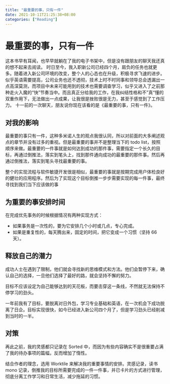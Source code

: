 ```yaml
---
title: "最重要的事，只有一件"
date: 2021-10-11T21:25:38+08:00
categories: ["Reading"]
---
```


# 最重要的事，只有一件

这本书早有耳闻，也早早就躺在了我的电子书架中，但是没有跟朋友的聊天我还真的想不起来去阅读。
时日至今，我入职新公司已经四个月，肩负的任务也就更多。随着进入新公司环境的改变，整个人的心态也在升级，积极寻求飞速的进步。似乎英语需要提高，公司业务也还不透彻，技术上时不时同事和领导总会透漏出一点高深莫测，而项目中未来可能用到的技术也需要调查学习，似乎又进入了之前那种走火入魔的“快”节奏当中。而且真正分给我的工作，在我纠结性格和不”真“懂的双重作用下，无法做出一点成果，让我很是挫败很是无力，甚至于感觉到了工作压力。
十一前的一次聊天，朋友说你现在该看的是《最重要的事，只有一件》。

## 对我的影响

最重要的事只有一件，这种多米诺人生的观点我很认同，所以对前面的大多阐述观点的章节并没有过多的重视。但是最重要的事并不是整理当下的 todo list，按照顺序来做。最重要的一件事就是如何达到成功的那件事，需要指定一个长久的目标，再通过倒推法，落实到笔头上，找到那件通向成功的最重要的那件事。然后再通过倒推法，落实到笔头寻找最重要的事。

整个的实现流程与软件敏捷开发很是相似，最重要的事就是按期完成用户体检良好的健壮的应用程序。然后为了实现这个目标倒推一步步需要实现的每一件事，最终寻找到我们当下应该做的事

## 为重要的事安排时间

在完成优先事务的时候根据情况有两种实现方式：

- 如果事务是一次性的，要为它安排几个小时或几点，专心完成。
- 如果是重复性的，每天腾出来，固定的时间，把它变成一个习惯（坚持 66 天）。

## 释放自己的潜力

成功人士在遇到了限制，他们就会寻找新的思维模式和方法。他们会暂停下来，确认自己的选择，一旦他们选择了最好的路，就会坚持不懈的努力。

目标不应该设定为自己能够达到的天花板，而要击穿这一条线，不然就无法保持不停学习的劲头。

一年前我有了目标，要脱离对日外包，学习专业基础和英语，在一次机会下成功脱离了日企。目标实现很快，如今已经进入新公司四个月了，但是学习劲头已经削减到当时的一半。

## 对策

再此之前，我的灵感都只记录在 Sorted 中，而因为有些内容确实不是很重要占满了我的待办事项的篇幅，反而增加了惰性。

结合作者的理念，选用 Worktile 来解决我的重要事情的安排。灵感记录，读书 mono 记录，倒推我的目标所需要完成的一件一件事，并已卡片的方式进行管理，彻底分离工作学习和日常生活，减少拖延的习惯。
